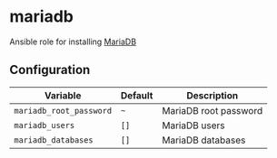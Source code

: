 # mariadb
Ansible role for installing [MariaDB](https://mariadb.org/)

## Configuration
| Variable | Default | Description |
| -------- | ------- | ----------- |
| `mariadb_root_password` | `~` | MariaDB root password |
| `mariadb_users` | `[]` | MariaDB users |
| `mariadb_databases` | `[]` | MariaDB databases |
